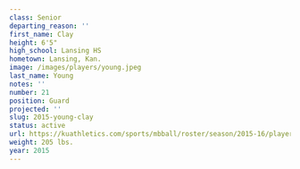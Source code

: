 ```yaml
---
class: Senior
departing_reason: ''
first_name: Clay
height: 6'5"
high_school: Lansing HS
hometown: Lansing, Kan.
image: /images/players/young.jpeg
last_name: Young
notes: ''
number: 21
position: Guard
projected: ''
slug: 2015-young-clay
status: active
url: https://kuathletics.com/sports/mbball/roster/season/2015-16/player/clay-young/
weight: 205 lbs.
year: 2015
---
```

